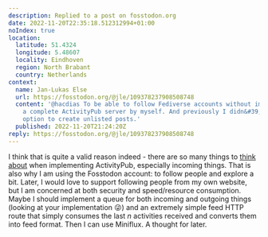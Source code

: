 ```yaml
---
description: Replied to a post on fosstodon.org
date: 2022-11-20T22:35:18.512312994+01:00
noIndex: true
location:
  latitude: 51.4324
  longitude: 5.48607
  locality: Eindhoven
  region: North Brabant
  country: Netherlands
context:
  name: Jan-Lukas Else
  url: https://fosstodon.org/@jle/109378237908508748
  content: '@hacdias To be able to follow Fediverse accounts without implementing
    a complete ActivityPub server by myself. And previously I didn&#39;t have the
    option to create unlisted posts.'
  published: 2022-11-20T21:24:20Z
reply: https://fosstodon.org/@jle/109378237908508748
---
```


I think that is quite a valid reason indeed - there are so many things to [think about](/2022/11/18/23h28m13s83) when implementing ActivityPub, especially incoming things. That is also why I am using the Fosstodon account: to follow people and explore a bit. Later, I would love to support following people from my own website, but I am concerned at both security and speed/resource consumption. Maybe I should implement a queue for both incoming and outgoing things (looking at your implementation 😜) and an extremely simple feed HTTP route that simply consumes the last _n_ activities received and converts them into feed format. Then I can use Miniflux. A thought for later.
